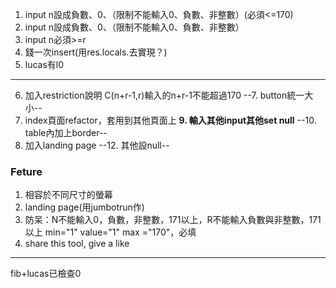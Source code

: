 1. input n設成負數、0、（限制不能輸入0、負數、非整數）(必須<=170)
2. input n設成負數、0、（限制不能輸入0、負數、非整數）
3. input n必須>=r
4. 錢一次insert(用res.locals.去實現？)
5. lucas有l0
-----------------
6. 加入restriction說明
C(n+r-1,r)輸入的n+r-1不能超過170
--7. button統一大小--
8. index頁面refactor，套用到其他頁面上
**9. 輸入其他input其他set null**
--10. table內加上border--
11. 加入landing page
--12. 其他設null--


### Feture
1. 相容於不同尺寸的螢幕
2. landing page(用jumbotrun作)
3. 防呆：N不能輸入0，負數，非整數，171以上，R不能輸入負數與非整數，171以上
min="1" value="1" max ="170"，必填
4. share this tool, give a like

-----
fib+lucas已檢查0